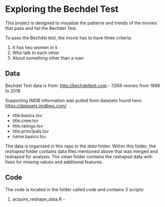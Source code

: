 # Exploring the Bechdel Test

This project is designed to visualize the patterns and trends of the movies that pass and fail the Bechdel Test. 

To pass the Bechdel test, the movie has to have three criteria:1. It has two women in it2. Who talk to each other3. About something other than a man

## Data
Bechdel Test data is from: http://bechdeltest.com - 7,656 movies from 1888 to 2018

Supporting IMDB information was pulled from datasets found here: https://datasets.imdbws.com/
* title.basics.tsv
* title.crew.tsv
* title.ratings.tsv
* title.principals.tsv
* name.basics.tsv

The data is organized in this repo in the *data* folder. Within this folder, the *reshaped* folder contains data files mentioned above that was merged and reshaped for analysis. The *clean* folder contains the reshaped data with fixes for missing values and additional features. 

## Code

The code is located in the folder called *code* and contains 3 scripts:

1. acquire_reshape_data.R - 